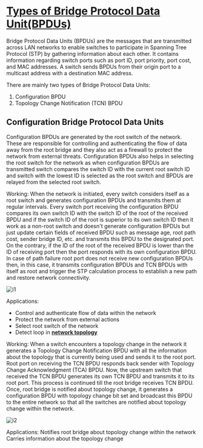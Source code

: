 # **[Types of Bridge Protocol Data Unit(BPDUs)](https://www.geeksforgeeks.org/computer-networks/types-of-bridge-protocol-data-unitbpdus/)**

Bridge Protocol Data Units (BPDUs) are the messages that are transmitted across LAN networks to enable switches to participate in Spanning Tree Protocol (STP) by gathering information about each other. It contains information regarding switch ports such as port ID, port priority, port cost, and MAC addresses. A switch sends BPDUs from their origin port to a multicast address with a destination MAC address.

There are mainly two types of Bridge Protocol Data Units:

1. Configuration BPDU
2. Topology Change Notification (TCN) BPDU

## Configuration Bridge Protocol Data Units

Configuration BPDUs are generated by the root switch of the network. These are responsible for controlling and authenticating the flow of data away from the root bridge and they also act as a firewall to protect the network from external threats. Configuration BPDUs also helps in selecting the root switch for the network as when configuration BPDUs are transmitted switch compares the switch ID with the current root switch ID and switch with the lowest ID is selected as the root switch and BPDUs are relayed from the selected root switch.

Working:
When the network is initiated, every switch considers itself as a root switch and generates configuration BPDUs and transmits them at regular intervals. Every switch port receiving the configuration BPDU compares its own switch ID with the switch ID of the root of the received BPDU and if the switch ID of the root is superior to its own switch ID then it work as a non-root switch and doesn't generate configuration BPDUs but just update certain fields of received BPDU such as message age, root path cost, sender bridge ID, etc. and transmits this BPDU to the designated port. On the contrary, if the ID of the root of the received BPDU is lower than the ID of receiving port then the port responds with its own configuration BPDU. In case of path failure root port does not receive new configuration BPDUs then, in this case, it transmits configuration BPDUs and TCN BPDUs with itself as root and trigger the STP calculation process to establish a new path and restore network connectivity.

![i1](https://media.geeksforgeeks.org/wp-content/uploads/20220104175603/GeeksforGeeks1.PNG)

Applications:

- Control and authenticate flow of data within the network
- Protect the network from external actions
- Select root switch of the network
- Detect loop in **[network topology](https://www.geeksforgeeks.org/computer-networks/types-of-network-topology/)**

Working:
When a switch encounters a topology change in the network it generates a Topology Change Notification BPDU with all the information about the topology that is currently being used and sends it to the root port. Root port on receiving the TCN BPDU responds back sender with Topology Change Acknowledgment (TCA) BPDU. Now, the upstream switch that received the TCN BPDU generates its own TCN BPDU and transmits it to its root port. This process is continued till the root bridge receives TCN BPDU. Once, root bridge is notified about topology change, it generates a configuration BPDU with topology change bit set and broadcast this BPDU to the entire network so that all the switches are notified about topology change within the network.

![i2](https://media.geeksforgeeks.org/wp-content/uploads/20220104175602/GeeksforGeeks2.PNG)

Applications:
Notifies root bridge about topology change within the network
Carries information about the topology change
